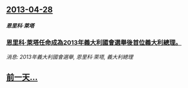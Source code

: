 ## [2013-04-28](/news/2013/04/28/index.md)

##### 恩里科·萊塔
### [ 恩里科·萊塔任命成為2013年義大利國會選舉後首位義大利總理。](/news/2013/04/28/恩里科-萊塔任命成為2013年義大利國會選舉後首位義大利總理.md)
_消息: 2013年義大利國會選舉, 恩里科·萊塔, 義大利總理_

## [前一天...](/news/2013/04/27/index.md)

